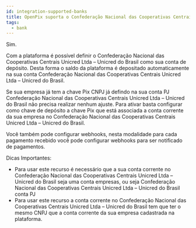 ```yaml
---
id: integration-supported-banks
title: OpenPix suporta o Confederação Nacional das Cooperativas Centrais Unicred Ltda – Unicred do Brasil ?
tags:
  - bank
---
```


Sim.

Com a plataforma é possível definir o Confederação Nacional das Cooperativas Centrais Unicred Ltda – Unicred do Brasil como sua conta de depósito. Desta forma o saldo da plataforma é depositado automaticamente na sua conta Confederação Nacional das Cooperativas Centrais Unicred Ltda – Unicred do Brasil.

Se sua empresa já tem a chave Pix CNPJ já defindo na sua conta PJ Confederação Nacional das Cooperativas Centrais Unicred Ltda – Unicred do Brasil não precisa realizar nenhum ajuste. Para ativar basta configurar como chave de depósito a chave Pix que está associada a conta corrente da sua empresa no Confederação Nacional das Cooperativas Centrais Unicred Ltda – Unicred do Brasil.

Você também pode configurar webhooks, nesta modalidade para cada pagamento recebido você pode configurar webhooks para ser notificado de pagamentos.

Dicas Importantes:

- Para usar este recurso é necessário que a sua conta corrente no Confederação Nacional das Cooperativas Centrais Unicred Ltda – Unicred do Brasil seja uma conta empresas, ou seja Confederação Nacional das Cooperativas Centrais Unicred Ltda – Unicred do Brasil conta PJ
- Para usar este recurso a conta corrente no Confederação Nacional das Cooperativas Centrais Unicred Ltda – Unicred do Brasil tem que ter o mesmo CNPJ que a conta corrente da sua empresa cadastrada na plataforma.
